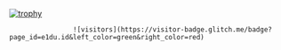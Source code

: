 [![trophy](https://github-profile-trophy.vercel.app/?username=e1du)](https://github.com/e1du/github-profile-trophy)

                    ![visitors](https://visitor-badge.glitch.me/badge?page_id=e1du.id&left_color=green&right_color=red)

